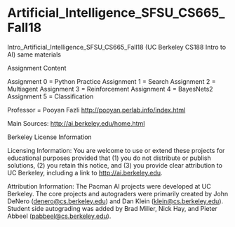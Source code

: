 # Artificial_Intelligence_SFSU_CS665_Fall18
Intro_Artificial_Intelligence_SFSU_CS665_Fall18 (UC Berkeley CS188 Intro to AI) same materials


Assignment Content

Assignment 0 = Python Practice
Assignment 1 = Search
Assignment 2 = Multiagent
Assignment 3 = Reinforcement
Assignment 4 = BayesNets2
Assignment 5 = Classification


Professor = Pooyan Fazli
http://pooyan.perlab.info/index.html

Main Sources: http://ai.berkeley.edu/home.html

Berkeley License Information

Licensing Information: You are welcome  to use or extend these projects for educational purposes provided that 
(1) you do not distribute or publish solutions,
(2) you retain this notice, and
(3) you provide clear attribution to UC Berkeley, including a link to http://ai.berkeley.edu.

Attribution Information: The Pacman AI projects were developed at UC Berkeley. 
The core projects and autograders were primarily created by John DeNero (denero@cs.berkeley.edu) and Dan Klein (klein@cs.berkeley.edu). Student side autograding was added by Brad Miller, Nick Hay, and Pieter Abbeel (pabbeel@cs.berkeley.edu).


